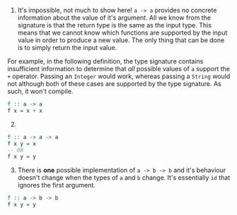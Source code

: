 1. It's impossible, not much to show here! `a -> a` provides no concrete information about the value of it's argument. All we know from the signature is that the return type is the same as the input type. This means that we cannot know which functions are supported by the input value in order to produce a new value. The only thing that can be done is to simply return the input value.

For example, in the following definition, the type signature contains insufficient information to determine that _all_ possible values of `a` support the `+` operator. Passing an `Integer` would work, whereas passing a `String` would not although both of these cases are supported by the type signature. As such, it won't compile.

```haskell
f :: a -> a
f x = x + x
```

2.

```haskell
f :: a -> a -> a
f x y = x
-- OR
f x y = y
```

3. There is **one** possible implementation of `a -> b -> b` and it's behaviour doesn't change when the types of `a` and `b` change. It's essentially `id` that ignores the first argument.

```haskell
f :: a -> b -> b
f x y = y
```
